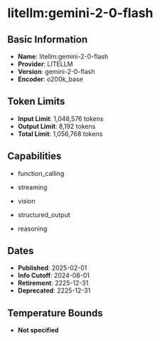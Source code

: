 # litellm:gemini-2-0-flash

## Basic Information
- **Name**: litellm:gemini-2-0-flash
- **Provider**: LITELLM
- **Version**: gemini-2-0-flash
- **Encoder**: o200k_base

## Token Limits
- **Input Limit**: 1,048,576 tokens
- **Output Limit**: 8,192 tokens
- **Total Limit**: 1,056,768 tokens

## Capabilities


- function_calling

- streaming

- vision

- structured_output

- reasoning



## Dates
- **Published**: 2025-02-01
- **Info Cutoff**: 2024-08-01
- **Retirement**: 2225-12-31
- **Deprecated**: 2225-12-31

## Temperature Bounds

- **Not specified**




